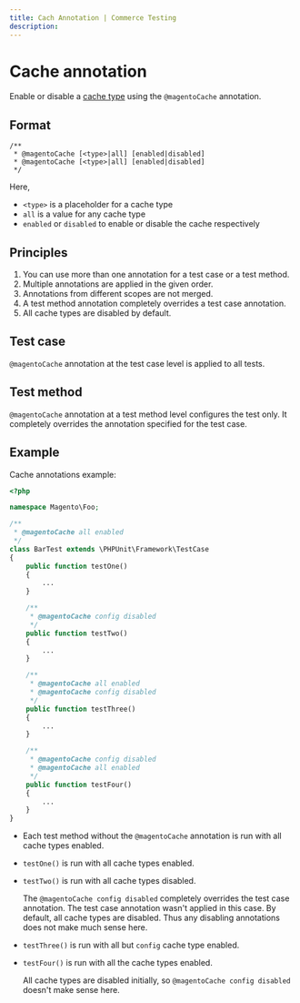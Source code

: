 ```yaml
---
title: Cach Annotation | Commerce Testing
description: 
---
```


# Cache annotation

Enable or disable a [cache type][] using the `@magentoCache` annotation.

## Format

```php?start_inline=1
/**
 * @magentoCache [<type>|all] [enabled|disabled]
 * @magentoCache [<type>|all] [enabled|disabled]
 */
```

Here,

-  `<type>` is a placeholder for a cache type
-  `all` is a value for any cache type
-  `enabled` or `disabled` to enable or disable the cache respectively

## Principles

1. You can use more than one annotation for a test case or a test method.
1. Multiple annotations are applied in the given order.
1. Annotations from different scopes are not merged.
1. A test method annotation completely overrides a test case annotation.
1. All cache types are disabled by default.

## Test case

`@magentoCache` annotation at the test case level is applied to all tests.

## Test method

`@magentoCache` annotation at a test method level configures the test only.
It completely overrides the annotation specified for the test case.

## Example

Cache annotations example:

```php
<?php

namespace Magento\Foo;

/**
 * @magentoCache all enabled
 */
class BarTest extends \PHPUnit\Framework\TestCase
{
    public function testOne()
    {
        ...
    }

    /**
     * @magentoCache config disabled
     */
    public function testTwo()
    {
        ...
    }

    /**
     * @magentoCache all enabled
     * @magentoCache config disabled
     */
    public function testThree()
    {
        ...
    }

    /**
     * @magentoCache config disabled
     * @magentoCache all enabled
     */
    public function testFour()
    {
        ...
    }
}
```

-  Each test method without the `@magentoCache` annotation is run with all cache types enabled.
-  `testOne()` is run with all cache types enabled.
-  `testTwo()` is run with all cache types disabled.

   The `@magentoCache config disabled` completely overrides the test case annotation. The test case annotation wasn't applied in this case. By default, all cache types are disabled. Thus any disabling annotations does not make much sense here.
-  `testThree()` is run with all but `config` cache type enabled.
-  `testFour()` is run with all the cache types enabled.

   All cache types are disabled initially, so `@magentoCache config disabled` doesn't make sense here.

<!-- Link definitions -->

[cache type]: https://experienceleague.adobe.com/docs/commerce-operations/configuration-guide/cli/manage-cache.html
